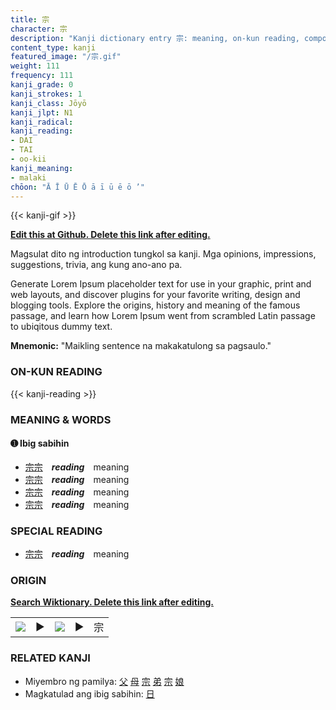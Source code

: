 ```yaml
---
title: 宗
character: 宗
description: "Kanji dictionary entry 宗: meaning, on-kun reading, compounds, origin, related kanji"
content_type: kanji
featured_image: "/宗.gif"
weight: 111
frequency: 111
kanji_grade: 0
kanji_strokes: 1
kanji_class: Jōyō
kanji_jlpt: N1
kanji_radical: 
kanji_reading: 
- DAI
- TAI
- oo-kii
kanji_meaning:
- malaki
chōon: "Ā Ī Ū Ē Ō ā ī ū ē ō ’"
---
```

[//]: # (Don't edit the line below. Kanji animated GIF code is automatically generated.)
{{< kanji-gif >}}

[//]: # (Edit below this line.)

**[Edit this at Github. Delete this link after editing.](https://github.com/tim0g/tim/tree/main/content/kanji/宗/index.md)**

Magsulat dito ng introduction tungkol sa kanji. Mga opinions, impressions, suggestions, trivia, ang kung ano-ano pa.

Generate Lorem Ipsum placeholder text for use in your graphic, print and web layouts, and discover plugins for your favorite writing, design and blogging tools. Explore the origins, history and meaning of the famous passage, and learn how Lorem Ipsum went from scrambled Latin passage to ubiqitous dummy text.
 
**Mnemonic:** "Maikling sentence na makakatulong sa pagsaulo."

### ON-KUN READING

[//]: # (Don't edit the line below. ON-KUN READING code is automatically generated.)
{{< kanji-reading >}}

### MEANING & WORDS

#### ➊ **Ibig sabihin**
  - [宗](../宗)[宗](../宗)　***reading***　meaning
  - [宗](../宗)[宗](../宗)　***reading***　meaning
  - [宗](../宗)[宗](../宗)　***reading***　meaning
  - [宗](../宗)[宗](../宗)　***reading***　meaning

### SPECIAL READING
  - [宗](../宗)[宗](../宗)　***reading***　meaning

### ORIGIN

**[Search Wiktionary. Delete this link after editing.](https://wiktionary.org/wiki/宗)**
<table class="kanji-table"><tr><td>
<img src="60px-宗-bronze.svg.png">
</td><td>▶</td><td>
<img src="60px-宗-oracle.svg.png">
</td><td>▶</td>
<td class="kanji-origin">宗</td>
</tr></table>

### RELATED KANJI
- Miyembro ng pamilya: [父](../父) [母](../母) [宗](../宗) [弟](../弟) [宗](../宗) [娘](../娘)
- Magkatulad ang ibig sabihin: [日](../日)
